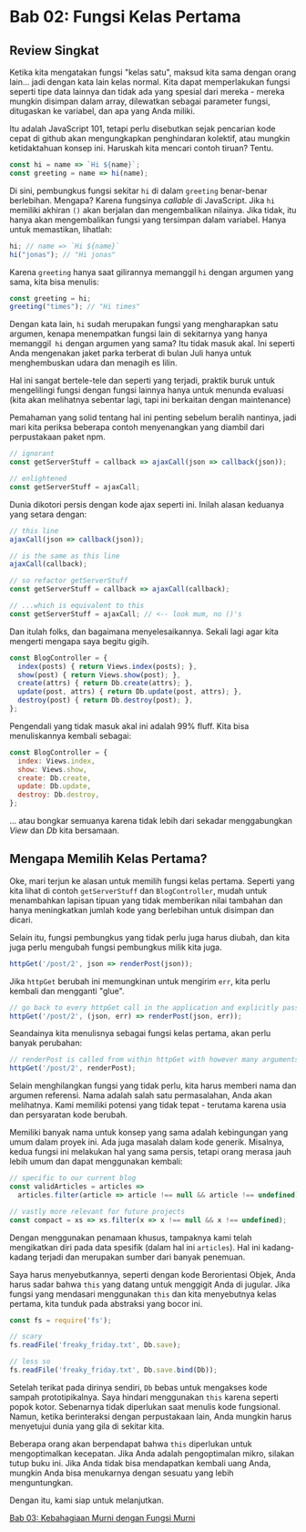 # Bab 02: Fungsi Kelas Pertama

## Review Singkat
Ketika kita mengatakan fungsi "kelas satu", maksud kita sama dengan orang lain... jadi dengan kata lain kelas normal. Kita dapat memperlakukan fungsi seperti tipe data lainnya dan tidak ada yang spesial dari mereka - mereka mungkin disimpan dalam array, dilewatkan sebagai parameter fungsi, ditugaskan ke variabel, dan apa yang Anda miliki.

Itu adalah JavaScript 101, tetapi perlu disebutkan sejak pencarian kode cepat di github akan mengungkapkan penghindaran kolektif, atau mungkin ketidaktahuan konsep ini. Haruskah kita mencari contoh tiruan? Tentu.

```js
const hi = name => `Hi ${name}`;
const greeting = name => hi(name);
```

Di sini, pembungkus fungsi sekitar `hi` di dalam `greeting` benar-benar berlebihan. Mengapa? Karena fungsinya *callable* di JavaScript. Jika `hi` memiliki akhiran `()` akan berjalan dan mengembalikan nilainya. Jika tidak, itu hanya akan mengembalikan fungsi yang tersimpan dalam variabel. Hanya untuk memastikan, lihatlah:


```js
hi; // name => `Hi ${name}`
hi("jonas"); // "Hi jonas"
```

Karena `greeting` hanya saat gilirannya memanggil `hi` dengan argumen yang sama, kita bisa menulis:

```js
const greeting = hi;
greeting("times"); // "Hi times"
```

Dengan kata lain, `hi` sudah merupakan fungsi yang mengharapkan satu argumen, kenapa menempatkan fungsi lain di sekitarnya yang hanya memanggil` hi` dengan argumen yang sama? Itu tidak masuk akal. Ini seperti Anda mengenakan jaket parka terberat di bulan Juli hanya untuk menghembuskan udara dan menagih es lilin.

Hal ini sangat bertele-tele dan seperti yang terjadi, praktik buruk untuk mengelilingi fungsi dengan fungsi lainnya hanya untuk menunda evaluasi (kita akan melihatnya sebentar lagi, tapi ini berkaitan dengan maintenance)

Pemahaman yang solid tentang hal ini penting sebelum beralih nantinya, jadi mari kita periksa beberapa contoh menyenangkan yang diambil dari perpustakaan paket npm.

```js
// ignorant
const getServerStuff = callback => ajaxCall(json => callback(json));

// enlightened
const getServerStuff = ajaxCall;
```

Dunia dikotori persis dengan kode ajax seperti ini. Inilah alasan keduanya yang setara dengan:

```js
// this line
ajaxCall(json => callback(json));

// is the same as this line
ajaxCall(callback);

// so refactor getServerStuff
const getServerStuff = callback => ajaxCall(callback);

// ...which is equivalent to this
const getServerStuff = ajaxCall; // <-- look mum, no ()'s
```

Dan itulah folks, dan bagaimana menyelesaikannya. Sekali lagi agar kita mengerti mengapa saya begitu gigih.

```js
const BlogController = {
  index(posts) { return Views.index(posts); },
  show(post) { return Views.show(post); },
  create(attrs) { return Db.create(attrs); },
  update(post, attrs) { return Db.update(post, attrs); },
  destroy(post) { return Db.destroy(post); },
};
```

Pengendali yang tidak masuk akal ini adalah 99% fluff. Kita bisa menuliskannya kembali sebagai:

```js
const BlogController = {
  index: Views.index,
  show: Views.show,
  create: Db.create,
  update: Db.update,
  destroy: Db.destroy,
};
```

... atau bongkar semuanya karena tidak lebih dari sekadar menggabungkan _View_ dan _Db_ kita bersamaan.

## Mengapa Memilih Kelas Pertama?

Oke, mari terjun ke alasan untuk memilih fungsi kelas pertama. Seperti yang kita lihat di contoh `getServerStuff` dan `BlogController`, mudah untuk menambahkan lapisan tipuan yang tidak memberikan nilai tambahan dan hanya meningkatkan jumlah kode yang berlebihan untuk disimpan dan dicari.

Selain itu, fungsi pembungkus yang tidak perlu juga harus diubah, dan kita juga perlu mengubah fungsi pembungkus milik kita juga.

```js
httpGet('/post/2', json => renderPost(json));
```

Jika `httpGet` berubah ini memungkinan untuk mengirim `err`, kita perlu kembali dan mengganti "glue".


```js
// go back to every httpGet call in the application and explicitly pass err along.
httpGet('/post/2', (json, err) => renderPost(json, err));
```

Seandainya kita menulisnya sebagai fungsi kelas pertama, akan perlu banyak perubahan:

```js
// renderPost is called from within httpGet with however many arguments it wants
httpGet('/post/2', renderPost);
```

Selain menghilangkan fungsi yang tidak perlu, kita harus memberi nama dan argumen referensi. Nama adalah salah satu permasalahan, Anda akan melihatnya. Kami memiliki potensi yang tidak tepat - terutama karena usia dan persyaratan kode berubah.

Memiliki banyak nama untuk konsep yang sama adalah kebingungan yang umum dalam proyek ini. Ada juga masalah dalam kode generik. Misalnya, kedua fungsi ini melakukan hal yang sama persis, tetapi orang merasa jauh lebih umum dan dapat menggunakan kembali:

```js
// specific to our current blog
const validArticles = articles =>
  articles.filter(article => article !== null && article !== undefined),

// vastly more relevant for future projects
const compact = xs => xs.filter(x => x !== null && x !== undefined);
```

Dengan menggunakan penamaan khusus, tampaknya kami telah mengikatkan diri pada data spesifik (dalam hal ini `articles`). Hal ini kadang-kadang terjadi dan merupakan sumber dari banyak penemuan.

Saya harus menyebutkannya, seperti dengan kode Berorientasi Objek, Anda harus sadar bahwa `this` yang datang untuk menggigit Anda di jugular. Jika fungsi yang mendasari menggunakan `this` dan kita menyebutnya kelas pertama, kita tunduk pada abstraksi yang bocor ini.

```js
const fs = require('fs');

// scary
fs.readFile('freaky_friday.txt', Db.save);

// less so
fs.readFile('freaky_friday.txt', Db.save.bind(Db));
```

Setelah terikat pada dirinya sendiri, `Db` bebas untuk mengakses kode sampah prototipikalnya. Saya hindari menggunakan `this` karena seperti popok kotor. Sebenarnya tidak diperlukan saat menulis kode fungsional. Namun, ketika berinteraksi dengan perpustakaan lain, Anda mungkin harus menyetujui dunia yang gila di sekitar kita.

Beberapa orang akan berpendapat bahwa `this` diperlukan untuk mengoptimalkan kecepatan. Jika Anda adalah pengoptimalan mikro, silakan tutup buku ini. Jika Anda tidak bisa mendapatkan kembali uang Anda, mungkin Anda bisa menukarnya dengan sesuatu yang lebih menguntungkan.

Dengan itu, kami siap untuk melanjutkan.

[Bab 03: Kebahagiaan Murni dengan Fungsi Murni](ch03.md)
